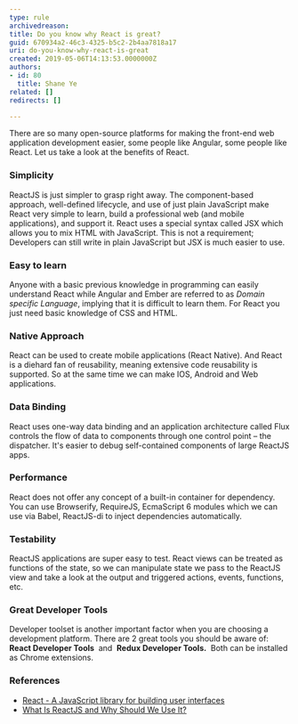 ```yaml
---
type: rule
archivedreason: 
title: Do you know why React is great?
guid: 670934a2-46c3-4325-b5c2-2b4aa7818a17
uri: do-you-know-why-react-is-great
created: 2019-05-06T14:13:53.0000000Z
authors:
- id: 80
  title: Shane Ye
related: []
redirects: []

---
```


There are so many open-source platforms for making the front-end web application development easier, some people like Angular, some people like React. Let us take a look at the benefits of React.

<!--endintro-->

### Simplicity

ReactJS is just simpler to grasp right away. The component-based approach, well-defined lifecycle, and use of just plain JavaScript make React very simple to learn, build a professional web (and mobile applications), and support it. React uses a special syntax called JSX which allows you to mix HTML with JavaScript. This is not a requirement; Developers can still write in plain JavaScript but JSX is much easier to use.

### Easy to learn

Anyone with a basic previous knowledge in programming can easily understand React while Angular and Ember are referred to as *Domain specific Language*, implying that it is difficult to learn them. For React you just need basic knowledge of CSS and HTML.

### Native Approach

React can be used to create mobile applications (React Native). And React is a diehard fan of reusability, meaning extensive code reusability is supported. So at the same time we can make IOS, Android and Web applications.

### Data Binding

React uses one-way data binding and an application architecture called Flux controls the flow of data to components through one control point – the dispatcher. It's easier to debug self-contained components of large ReactJS apps.

### Performance

React does not offer any concept of a built-in container for dependency. You can use Browserify, RequireJS, EcmaScript 6 modules which we can use via Babel, ReactJS-di to inject dependencies automatically.

### Testability

ReactJS applications are super easy to test. React views can be treated as functions of the state, so we can manipulate state we pass to the ReactJS view and take a look at the output and triggered actions, events, functions, etc.

### Great Developer Tools

Developer toolset is another important factor when you are choosing a development platform. There are 2 great tools you should be aware of:  **React Developer Tools**  and  **Redux Developer Tools.**  Both can be installed as Chrome extensions.

### References




* [React - A JavaScript library for building user interfaces](https&#58;//reactjs.org/)
* [What Is ReactJS and Why Should We Use It?](https&#58;//www.c-sharpcorner.com/article/what-and-why-reactjs/)
